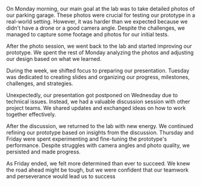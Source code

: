 On Monday morning, our main goal at the lab was to take detailed photos of our parking garage. These photos were crucial for testing our prototype in a real-world setting. However, it was harder than we expected because we didn't have a drone or a good camera angle. Despite the challenges, we managed to capture some footage and photos for our initial tests.

After the photo session, we went back to the lab and started improving our prototype. We spent the rest of Monday analyzing the photos and adjusting our design based on what we learned.

During the week, we shifted focus to preparing our presentation. Tuesday was dedicated to creating slides and organizing our progress, milestones, challenges, and strategies.

Unexpectedly, our presentation got postponed on Wednesday due to technical issues. Instead, we had a valuable discussion session with other project teams. We shared updates and exchanged ideas on how to work together effectively.

After the discussion, we returned to the lab with new energy. We continued refining our prototype based on insights from the discussion. Thursday and Friday were spent experimenting and fine-tuning the prototype's performance. Despite struggles with camera angles and photo quality, we persisted and made progress.

As Friday ended, we felt more determined than ever to succeed. We knew the road ahead might be tough, but we were confident that our teamwork and perseverance would lead us to success
